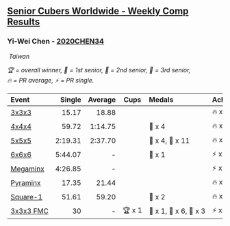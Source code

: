<style>table {white-space: nowrap;}</style>
<link rel="stylesheet" type="text/css" href="/scw-comp/css/flags.css" />

## [Senior Cubers Worldwide - Weekly Comp Results](/scw-comp/results/)
### Yi-Wei Chen - [2020CHEN34](https://www.worldcubeassociation.org/persons/2020CHEN34)

<i class="flag flag-TW" />&nbsp;Taiwan

<span style="white-space: nowrap;">🏆 = overall winner</span>, <span style="white-space: nowrap;">🥇 = 1st senior</span>, <span style="white-space: nowrap;">🥈 = 2nd senior</span>, <span style="white-space: nowrap;">🥉 = 3rd senior</span>, <span style="white-space: nowrap;">🔥 = PR average</span>, <span style="white-space: nowrap;">⚡ = PR single</span>.

| Event | Single | Average | Cups | Medals | Achievements|
| :-- | --: | --: | :--: | :-- | :-- |
| [3x3x3](333.md) | 15.17 | 18.88 |  |  | 🔥 x 7, ⚡ x 3 |
| [4x4x4](444.md) | 59.72 | 1:14.75 |  | 🥉 x 4 | 🔥 x 7, ⚡ x 5 |
| [5x5x5](555.md) | 2:19.31 | 2:37.70 |  | 🥈 x 4, 🥉 x 11 | 🔥 x 12, ⚡ x 12 |
| [6x6x6](666.md) | 5:44.07 | - |  | 🥉 x 1 | ⚡ x 2 |
| [Megaminx](minx.md) | 4:26.85 | - |  |  | ⚡ x 2 |
| [Pyraminx](pyram.md) | 17.35 | 21.44 |  |  | 🔥 x 1, ⚡ x 1 |
| [Square-1](sq1.md) | 51.61 | 59.20 |  | 🥈 x 2 | 🔥 x 2, ⚡ x 2 |
| [3x3x3 FMC](333fm.md) | 30 | - | 🏆 x 1 | 🥇 x 1, 🥈 x 6, 🥉 x 3 | ⚡ x 4 |

<!-- Global site tag (gtag.js) - Google Analytics -->
<script async src="https://www.googletagmanager.com/gtag/js?id=UA-86348435-3"></script>
<script>window.dataLayer = window.dataLayer || []; function gtag() {dataLayer.push(arguments);} gtag('js', new Date()); gtag('config', 'UA-86348435-3');</script>
